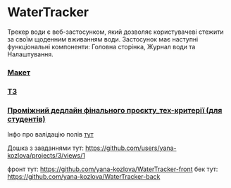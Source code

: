 # WaterTracker

Трекер води є веб-застосунком, який дозволяє користувачеві стежити за своїм щоденним вживанням води. Застосунок має наступні функціональні компоненти: Головна сторінка, Журнал води та Налаштування. 

### [Макет]( https://www.figma.com/file/QlavVIeBoi8Bpc8ystMApI/Tracker-of-water-with-backend?type=design&node-id=0-1&mode=design&t=JslI032uXtBUcSI8-0)

### [ТЗ](https://docs.google.com/spreadsheets/d/1BogQaP8Cifp8OOvtUeyTPsrwLraw1NcckVbLg9xHkUY/edit#gid=0)

### [Проміжний дедлайн фінального проєкту_тех-критерії (для студентів)](https://docs.google.com/document/d/1QMgQS8-Rn17QE14Aw4ySWuobQs87_fbQUo-XqSu55-k/edit?tab=t.0)

Інфо про валідацію полів [тут](https://docs.google.com/spreadsheets/d/1BogQaP8Cifp8OOvtUeyTPsrwLraw1NcckVbLg9xHkUY/edit?gid=1668916553#gid=1668916553)

Дошка з завданнями тут: https://github.com/users/yana-kozlova/projects/3/views/1

фронт тут: https://github.com/yana-kozlova/WaterTracker-front
бек тут: https://github.com/yana-kozlova/WaterTracker-back
